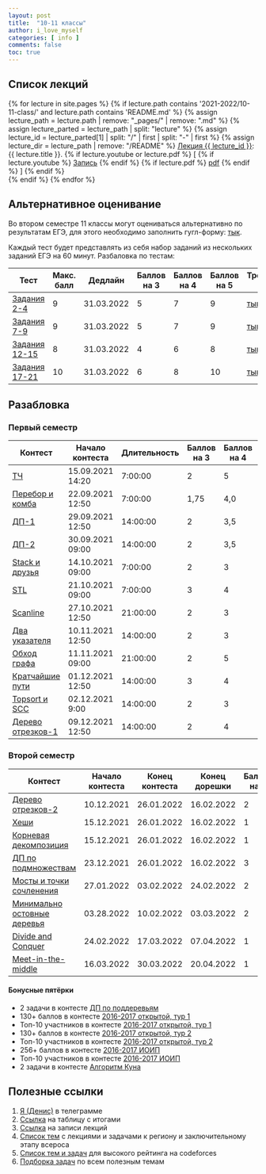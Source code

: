 ```yaml
---
layout: post
title:  "10-11 классы"
author: i_love_myself
categories: [ info ]
comments: false
toc: true
---
```


## Список лекций

<div>
<p>
{% for lecture in site.pages %}
    {% if lecture.path contains '2021-2022/10-11-class/' and lecture.path contains 'README.md' %}
    {% assign lecture_path = lecture.path | remove: "_pages/" | remove: ".md" %}
    {% assign lecture_parted = lecture_path | split: "lecture" %}
    {% assign lecture_id = lecture_parted[1] | split: "/" | first | split: "-" | first %}
    {% assign lecture_dir = lecture_path | remove: "/README" %}
        <a href="{{ site.baseurl }}/{{ lecture_path }}">Лекция {{ lecture_id }}</a>: {{ lecture.title }}.
        {% if lecture.youtube or lecture.pdf %}
            [
            {% if lecture.youtube %}
                <a href="https://youtu.be/{{ lecture.youtube }}">Запись</a>
            {% endif %}
            {% if lecture.pdf %}
                <a href="{{ site.baseurl }}/{{ lecture_dir }}/{{ lecture.pdf }}">pdf</a>
            {% endif %}
            ]
        {% endif %}
        <br>
    {% endif %}
{% endfor %}
</p>
</div>

## Альтернативное оценивание

Во втором семестре 11 классы могут оцениваться альтернативно по результатам ЕГЭ, для этого необходимо заполнить гугл-форму: [тык](https://forms.gle/mXXhyU6a6ktsJuzu5).

Каждый тест будет представлять из себя набор заданий из нескольких заданий ЕГЭ на 60 минут. Разбаловка по тестам:

| Тест | Макс. балл | Дедлайн | Баллов на 3 | Баллов на 4 | Баллов на 5 | Тренирововчный тест
|---|---|---|---|---|---|---|
| [Задания 2-4](https://inf-ege.sdamgia.ru/test?id=10401523) | 9 | 31.03.2022 | 5 | 7 | 9 | [тык](https://inf-ege.sdamgia.ru/test?id=10323214) |
| [Задания 7-9](https://inf-ege.sdamgia.ru/test?id=10401493) | 9 | 31.03.2022 | 5 | 7 | 9 | [тык](https://inf-ege.sdamgia.ru/test?id=10401556) |
| [Задания 12-15](https://inf-ege.sdamgia.ru/test?id=10401530) | 8 | 31.03.2022 | 4 | 6 | 8 | [тык](https://inf-ege.sdamgia.ru/test?id=10401552) |
| [Задания 17-21](https://inf-ege.sdamgia.ru/test?id=10401592) | 10 | 31.03.2022 | 6 | 8 | 10 | [тык](https://inf-ege.sdamgia.ru/test?id=10401582) |

## Разабловка

### Первый семестр

| Контест       | Начало контеста | Длительность | Баллов на 3 | Баллов на 4  | Баллов на 5 |
| ------------- | -- |-------------| ----- | -- | -- |
| [ТЧ](http://codeforces.com/contest/344768) | 15.09.2021 14:20 | 7:00:00| 2 | 5 | 10
| [Перебор и комба](http://codeforces.com/contest/345756) | 22.09.2021 12:50 | 7:00:00 | 1,75 | 4,0 | 10
| [ДП-1](https://codeforces.com/gym/346623) | 29.09.2021 12:50 | 14:00:00 | 2 | 3,5 | 4
| [ДП-2](https://codeforces.com/gym/346638) | 30.09.2021 09:00 | 14:00:00 | 2 | 3,5 | 4
| [Stack и друзья](https://codeforces.com/gym/349070) | 14.10.2021 09:00 | 7:00:00 | 2 | 3 | 5
| [STL](http://codeforces.com/gym/350203) | 21.10.2021 09:00 | 7:00:00 | 3 | 4 | 7
| [Scanline](https://codeforces.com/gym/351360) | 27.10.2021 12:50 | 21:00:00 | 2 | 3 | 4
| [Два указателя](https://codeforces.com/gym/350243) | 10.11.2021 12:50 | 14:00:00 | 2 | 3 | 4
| [Обход графа](http://codeforces.com/gym/350436) | 11.11.2021 09:00 | 21:00:00 | 2 | 5 | 8
| [Кратчайшие пути](http://codeforces.com/gym/355819) | 01.12.2021 12:50 | 14:00:00 | 3 | 4 | 5
| [Topsort и SCC](http://codeforces.com/gym/357638) | 02.12.2021 9:00 | 14:00:00 | 2 | 3 | 4
| [Дерево отрезков-1](http://codeforces.com/gym/355824) | 09.12.2021 12:50 | 14:00:00 | 2 | 4 | 5

### Второй семестр

| Контест       | Начало контеста | Конец контеста | Конец дорешки | Баллов на 3 | Баллов на 4  | Баллов на 5 |
| ------------- | -- |-------------| ----- | -- | -- | -- |
| [Дерево отрезков-2](http://codeforces.com/gym/358898) | 10.12.2021 | 26.01.2022 | 16.02.2022 | 2 | 3 | 4
| [Хеши](https://codeforces.com/gym/359876) | 15.12.2021 | 26.01.2022 | 16.02.2022 | 1 | 2 | 3
| [Корневая декомпозиция](https://codeforces.com/gym/359877) | 15.12.2021 | 26.01.2022 | 16.02.2022 | 1 | 2 | 3
| [ДП по подмножествам](http://codeforces.com/gym/350245) | 23.12.2021 | 26.01.2022 | 16.02.2022 | 3 | 4 | 7
| [Мосты и точки сочленения](http://codeforces.com/gym/366275) | 27.01.2022 | 03.02.2022 | 24.02.2022 | 2 | 3 | 6
| [Минимально остовные деревья](http://codeforces.com/gym/367279) | 03.28.2022 | 10.02.2022 | 03.03.2022 | 2 | 3 | 5
| [Divide and Conquer](http://codeforces.com/gym/370555) | 24.02.2022 | 17.03.2022 | 07.04.2022 | 1 | 2 | 3
| [Meet-in-the-middle](http://codeforces.com/gym/373538) | 16.03.2022 | 30.03.2022 | 20.04.2022 | 1 | 2 | 3

#### Бонусные пятёрки

* 2 задачи в контесте [ДП по поддеревьям](http://codeforces.com/gym/364312)
* 130+ баллов в контесте [2016-2017 открытой, тур 1](http://codeforces.com/gym/367238)
* Топ-10 участников в контесте [2016-2017 открытой, тур 1](http://codeforces.com/gym/367238)
* 130+ баллов в контесте [2016-2017 открытой, тур 2](http://codeforces.com/gym/367957)
* Топ-10 участников в контесте [2016-2017 открытой, тур 2](http://codeforces.com/gym/367957)
* 256+ баллов в контесте [2016-2017 ИОИП](http://codeforces.com/gym/367950)
* Топ-10 участников в контесте [2016-2017 ИОИП](http://codeforces.com/gym/367950)
* 2 задачи в контесте [Алгоритм Куна](http://codeforces.com/gym/374176)

## Полезные ссылки

1. [Я (Денис)](https://t.me/i_1ove_myse1f) в телеграмме
1. [Ссылка](http://ec2-3-86-34-238.compute-1.amazonaws.com/standings/cte11-2021/) на таблицу с итогами
1. [Ссылка](https://youtube.com/playlist?list=PLXKRy1QlvcjMrm5Blg1rj1DD6uXQzicmY) на записи лекций
1. [Список тем](https://docs.google.com/spreadsheets/d/1p0n79rlhHRMBjddfHWMhoTMDZ7Yz3bHAjHOMjLPpCw8/edit#gid=1727586492) с лекциями и задачами к региону и заключительному этапу всероса
1. [Список тем и задач](https://blog.shahjalalshohag.com/topic-list/) для высокого рейтинга на codeforces
1. [Подборка задач](https://codeforces.com/blog/entry/55274) по всем полезным темам
